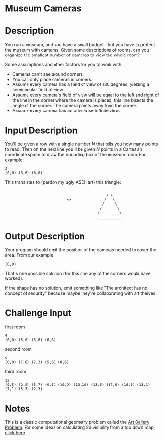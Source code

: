 # Museum Cameras
<div class="md"><h1>Description</h1>
<p>You run a museum, and you have a small budget - but you have to protect the museum with cameras. Given some descriptions of rooms, can you organize the smallest number of cameras to view the whole room?</p>
<p>Some assumptions and other factors for you to work with:</p>
<ul>
<li>Cameras can't see around corners. </li>
<li>You can only place cameras in corners.</li>
<li>Assume every camera has a field of view of 180 degrees, yielding a semicircular field of view. </li>
<li>Assume every camera's field of view will be equal to the left and right of the line in the corner where the camera is placed; this line bisects the angle of the corner. The camera points away from the corner.</li>
<li>Assume every camera has an otherwise infinite view.</li>
</ul>
<h1>Input Description</h1>
<p>You'll be given a row with a single number <em>N</em> that tells you how many points to read. Then on the next line you'll be given <em>N</em> points in a Cartesian coordinate space to draw the bounding box of the museum room. For example:</p>
<pre><code>3
(0,0) (3,6) (6,0)
</code></pre>
<p>This translates to (pardon my ugly ASCII art) this triangle:</p>
<pre><code>       .                                       .
                                              / \
                            =&gt;               /   \
                                            /     \
                                           /       \
                                          /         \
.             .                          .___________.
</code></pre>
<h1>Output Description</h1>
<p>Your program should emit the position of the cameras needed to cover the area. From our example:</p>
<pre><code>(0,0)
</code></pre>
<p>That's one possible solution (for this one any of the corners would have worked). </p>
<p>If the shape has no solution, emit something like "The architect has no concept of security" because maybe they're collaborating with art theives. </p>
<h1>Challenge Input</h1>
<p>first room</p>
<pre><code>4 
(0,0) (5,0) (5,6) (0,6)
</code></pre>
<p>second room</p>
<pre><code>5
(0,0) (7,0) (7,3) (5,6) (0,6)
</code></pre>
<p>third room</p>
<pre><code>13
(0,5) (2,8) (5,7) (9,6) (10,9) (13,10) (13,6) (17,6) (16,3) (13,1) (7,1) (5,3) (2,3)
</code></pre>
<h1>Notes</h1>
<p>This is a classic computational geometry problem called the <a href="https://en.wikipedia.org/wiki/Art_gallery_problem">Art Gallery Problem</a>. For some ideas on calculating 2d visibility from a top down map, <a href="http://www.redblobgames.com/articles/visibility/">click here</a> </p>
</div>
